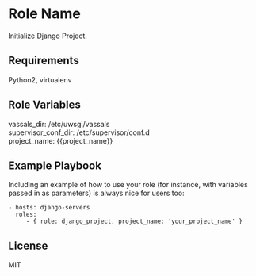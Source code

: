 Role Name
========

Initialize Django Project.

Requirements
------------

Python2, virtualenv

Role Variables
--------------

vassals_dir: /etc/uwsgi/vassals  
supervisor_conf_dir: /etc/supervisor/conf.d  
project_name: {{project_name}}  



Example Playbook
-------------------------

Including an example of how to use your role (for instance, with variables passed in as parameters) is always nice for users too:

    - hosts: django-servers
      roles:
         - { role: django_project, project_name: 'your_project_name' }

License
-------

MIT

